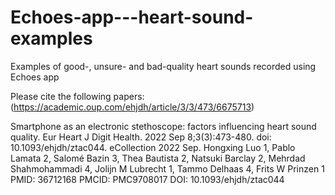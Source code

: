 # Echoes-app---heart-sound-examples
Examples of good-, unsure- and bad-quality heart sounds recorded using Echoes app

Please cite the following papers:
(https://academic.oup.com/ehjdh/article/3/3/473/6675713)

Smartphone as an electronic stethoscope: factors influencing heart sound quality.
Eur Heart J Digit Health. 2022 Sep 8;3(3):473-480. doi: 10.1093/ehjdh/ztac044. eCollection 2022 Sep.
Hongxing Luo 1, Pablo Lamata 2, Salomé Bazin 3, Thea Bautista 2, Natsuki Barclay 2, Mehrdad Shahmohammadi 4, Jolijn M Lubrecht 1, Tammo Delhaas 4, Frits W Prinzen 1
PMID: 36712168 PMCID: PMC9708017 DOI: 10.1093/ehjdh/ztac044


